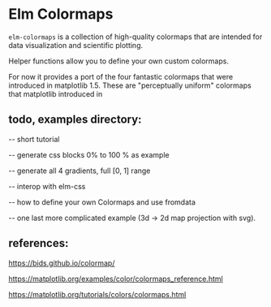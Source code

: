 # Elm Colormaps

`elm-colormaps` is a collection of high-quality colormaps that are intended for data visualization and scientific plotting.

Helper functions allow you to define your own custom colormaps.

For now it provides a port of the four fantastic colormaps that were introduced in matplotlib 1.5. These are "perceptually uniform" colormaps that matplotlib introduced in 

## todo, examples directory:

-- short tutorial

-- generate css blocks 0% to 100 % as example

-- generate all 4 gradients, full [0, 1] range

-- interop with elm-css

-- how to define your own Colormaps and use fromdata

-- one last more complicated example (3d -> 2d map projection with svg).


## references:

https://bids.github.io/colormap/

https://matplotlib.org/examples/color/colormaps_reference.html

https://matplotlib.org/tutorials/colors/colormaps.html
